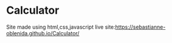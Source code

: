 # Calculator
Site made using html,css,javascript
live site:https://sebastianne-oblenida.github.io/Calculator/